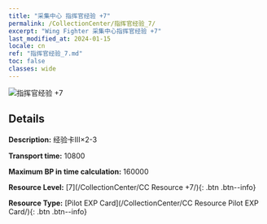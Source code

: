 ```yaml
---
title: "采集中心 指挥官经验 +7"
permalink: /CollectionCenter/指挥官经验_7/
excerpt: "Wing Fighter 采集中心指挥官经验 +7"
last_modified_at: 2024-01-15
locale: cn
ref: "指挥官经验_7.md"
toc: false
classes: wide
---
```



![指挥官经验 +7](/images/cc/CC_Pilot_EXP_Card_5.png)

## Details

  **Description:** 经验卡III×2-3

  **Transport time:** 10800

  **Maximum BP in time calculation:** 160000

  **Resource Level:** [7](/CollectionCenter/CC Resource +7/){: .btn .btn--info}

  **Resource Type:** [Pilot EXP Card](/CollectionCenter/CC Resource Pilot EXP Card/){: .btn .btn--info}

